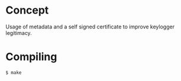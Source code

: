 # Concept

Usage of metadata and a self signed certificate to improve keylogger legitimacy.

# Compiling

```bash
$ make
```